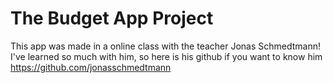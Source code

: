 # The Budget App Project
 
This app was made in a online class with the teacher Jonas Schmedtmann!
I've learned so much with him, so here is his github if you want to know him
https://github.com/jonasschmedtmann
